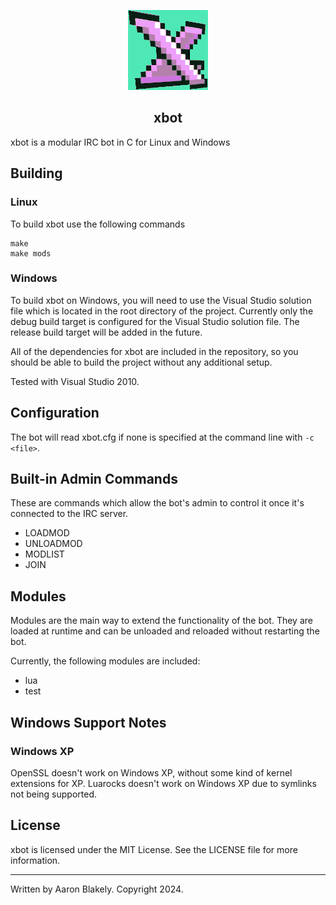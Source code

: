 <p align="center">
  <img src="https://raw.githubusercontent.com/ablakely/xbot/master/resources/xbot.png" alt="xbot">
  <br>
  <h2 align="center">xbot</h2>
</p>

xbot is a modular IRC bot in C for Linux and Windows


## Building

### Linux
To build xbot use the following commands

	make
    make mods

### Windows
To build xbot on Windows, you will need to use the Visual Studio solution file which is located in the root directory of the project.
Currently only the debug build target is configured for the Visual Studio solution file. The release build target will be added in the future.

All of the dependencies for xbot are included in the repository, so you should be able to build the project without any additional setup.

Tested with Visual Studio 2010.

## Configuration
The bot will read xbot.cfg if none is specified at the command line with ```-c <file>```.

## Built-in Admin Commands

These are commands which allow the bot's admin to control it once it's connected to the IRC server.

* LOADMOD <module>
* UNLOADMOD <module>
* MODLIST
* JOIN <channel>

## Modules

Modules are the main way to extend the functionality of the bot. They are loaded at runtime and can be unloaded and reloaded without restarting the bot.

Currently, the following modules are included:
* lua
* test

## Windows Support Notes
### Windows XP
OpenSSL doesn't work on Windows XP, without some kind of kernel extensions for XP.
Luarocks doesn't work on Windows XP due to symlinks not being supported.

## License
xbot is licensed under the MIT License. See the LICENSE file for more information.

---
Written by Aaron Blakely. Copyright 2024.
